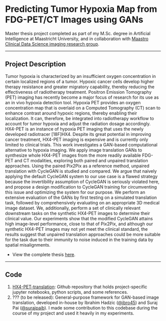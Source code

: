 # Predicting Tumor Hypoxia Map from FDG-PET/CT Images using GANs

Master thesis project completed as part of my M.Sc. degree in Artificial Intelligence at Maastricht University, and in collaboration with [Maastro Clinical Data Science imaging research group](https://github.com/Maastro-CDS-Imaging-Group).


----------------------
## Project Description
Tumor hypoxia is characterized by an insufficient oxygen concentration in certain localized regions of a tumor. Hypoxic cancer cells develop higher therapy resistance and greater migratory capability, thereby reducing the effectiveness of radiotherapy treatment. Positron Emission Tomography (PET) imaging has recently become a major focus of research for its use as an in vivo hypoxia detection tool. Hypoxia PET provides an oxygen concentration map that is overlaid on a Computed Tomography (CT) scan to enhance contrast around hypoxic regions, thereby enabling their localization. It can, therefore, be integrated into radiotherapy workflow to account for tumor hypoxia and adjust the radiation dosage accordingly. HX4-PET is an instance of hypoxia PET imaging that uses the newly developed radiotracer [18F]HX4. Despite its great potential in improving cancer treatment, HX4-PET imaging is expensive and is currently only limited to clinical trials. This work investigates a GAN-based computational alternative to hypoxia imaging. We apply image translation GANs to synthesize whole HX4-PET images from the more readily available FDG-PET and CT modalities, exploring both paired and unpaired translation approaches. Using the paired Pix2Pix as a reference method, unpaired translation with CycleGAN is studied and compared. We argue that naively applying the default CycleGAN system to our use case is a flawed strategy because the invertibility assumption of CycleGAN is seriously violated here, and propose a design modification to CycleGAN training for circumventing this issue and optimizing the system for our purpose. We perform an extensive evaluation of the GANs by first testing on a simulated translation task, followed by comprehensively evaluating on an appropriate 3D medical image dataset. We, additionally, perform a set of clinically relevant downstream tasks on the synthetic HX4-PET images to determine their clinical value. Our experiments show that the modified CycleGAN attains high image-level performance, close to that of Pix2Pix, and although our synthetic HX4-PET images may not yet meet the clinical standard, the results suggest that unpaired translation approaches could be more suitable for the task due to their immunity to noise induced in the training data by spatial misalignments.

- View the complete thesis [here](Master_Thesis-Chinmay_Rao.pdf).


-------
## Code

1. [HX4-PET-translation](https://github.com/Maastro-CDS-Imaging-Group/HX4-PET-translation/tree/main/notebooks): Github repository that holds project-specific jupyter notebooks, python scripts, and some references.
2. ??? (to be released): General-purpose framework for GAN-based image translation, developed in-house by Ibrahim Hadzic ([@ibro45](https://github.com/ibro45)) and Suraj Pai ([@surajpaib](https://github.com/surajpaib)). I made some contribution to this codebase during the course of my project and used it heavily in my experiments.
